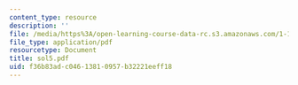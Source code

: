 ```yaml
---
content_type: resource
description: ''
file: /media/https%3A/open-learning-course-data-rc.s3.amazonaws.com/1-124j-foundations-of-software-engineering-fall-2000/f36b83adc04613810957b32221eeff18_sol5.pdf
file_type: application/pdf
resourcetype: Document
title: sol5.pdf
uid: f36b83ad-c046-1381-0957-b32221eeff18
---
```

